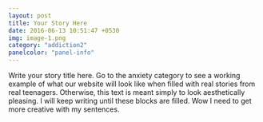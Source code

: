```yaml
---
layout: post
title: Your Story Here
date: 2016-06-13 10:51:47 +0530
img: image-1.png
category: "addiction2"
panelcolor: "panel-info"
---
```

Write your story title here. Go to the anxiety category to see a working example of what our website will look like when filled with real stories from real teenagers. Otherwise, this text is meant simply to look aesthetically pleasing. I will keep writing until these blocks are filled. Wow I need to get more creative with my sentences.